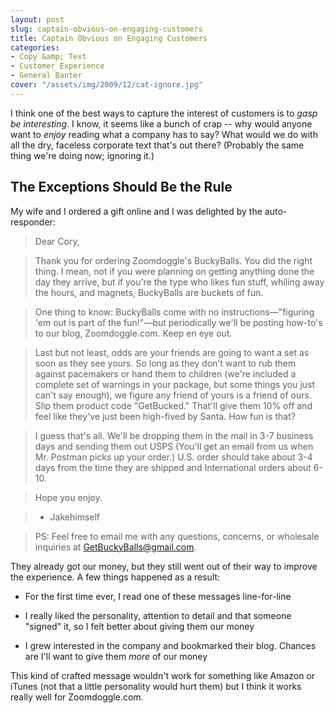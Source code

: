 ```yaml
---
layout: post
slug: captain-obvious-on-engaging-customers
title: Captain Obvious on Engaging Customers
categories:
- Copy &amp; Text
- Customer Experience
- General Banter
cover: "/assets/img/2009/12/cat-ignore.jpg"
---
```


I think one of the best ways to capture the interest of customers is to *gasp* _be interesting_. I know, it seems like a bunch of crap -- why would anyone want to _enjoy_ reading what a company has to say? What would we do with all the dry, faceless corporate text that's out there? (Probably the same thing we're doing now; ignoring it.)


## The Exceptions Should Be the Rule


My wife and I ordered a gift online and I was delighted by the auto-responder:


> Dear Cory,

>Thank you for ordering Zoomdoggle's BuckyBalls. You did the right thing. I mean, not if you were planning on getting anything done the day they arrive, but if you're the type who likes fun stuff, whiling away the hours, and magnets, BuckyBalls are buckets of fun.

>One thing to know: BuckyBalls come with no instructions—"figuring 'em out is part of the fun!"—but periodically we'll be posting how-to's to our blog, Zoomdoggle.com. Keep en eye out.

>Last but not least, odds are your friends are going to want a set as soon as they see yours. So long as they don't want to rub them against pacemakers or hand them to children (we're included a complete set of warnings in your package, but some things you just can't say enough), we figure any friend of yours is a friend of ours. Slip them product code "GetBucked." That'll give them 10% off and feel like they've just been high-fived by Santa. How fun is that?

>I guess that's all. We'll be dropping them in the mail in 3-7 business days and sending them out USPS (You'll get an email from us when Mr. Postman picks up your order.) U.S. order should take about 3-4 days from the time they are shipped and International orders about 6-10.

>Hope you enjoy.

>- Jakehimself

>PS: Feel free to email me with any questions, concerns, or wholesale
inquiries at [GetBuckyBalls@gmail.com](mailto:GetBuckyBalls@gmail.com).


They already got our money, but they still went out of their way to improve the experience. A few things happened as a result:
	
  * For the first time ever, I read one of these messages line-for-line

	
  * I really liked the personality, attention to detail and that someone "signed" it, so I felt better about giving them our money

	
  * I grew interested in the company and bookmarked their blog. Chances are I'll want to give them _more_ of our money


This kind of crafted message wouldn't work for something like Amazon or iTunes (not that a little personality would hurt them) but I think it works really well for Zoomdoggle.com.
